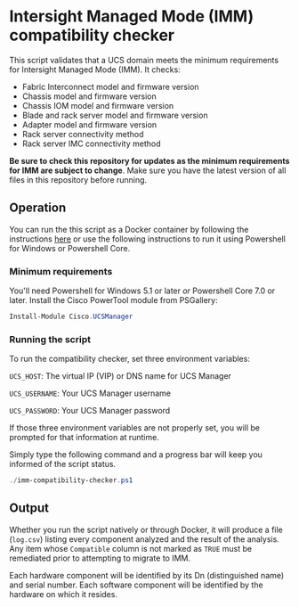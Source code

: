# Intersight Managed Mode (IMM) compatibility checker

This script validates that a UCS domain meets the minimum requirements for Intersight Managed Mode (IMM). It checks:
* Fabric Interconnect model and firmware version
* Chassis model and firmware version
* Chassis IOM model and firmware version
* Blade and rack server model and firmware version
* Adapter model and firmware version
* Rack server connectivity method
* Rack server IMC connectivity method

**Be sure to check this repository for updates as the minimum requirements for IMM are subject to change**. Make sure you have the latest version of all files in this repository before running.

## Operation

You can run the this script as a Docker container by following the instructions [here](DOCKER.md) or use the following instructions to run it using Powershell for Windows or Powershell Core.

### Minimum requirements

You'll need Powershell for Windows 5.1 or later *or* Powershell Core 7.0 or later. Install the Cisco PowerTool module from PSGallery:

```powershell
Install-Module Cisco.UCSManager
```

### Running the script

To run the compatibility checker, set three environment variables:

`UCS_HOST`: The virtual IP (VIP) or DNS name for UCS Manager

`UCS_USERNAME`: Your UCS Manager username

`UCS_PASSWORD`: Your UCS Manager password

If those three environment variables are not properly set, you will be prompted for that information at runtime.

Simply type the following command and a progress bar will keep you informed of the script status.

```powershell
./imm-compatibility-checker.ps1
```

## Output

Whether you run the script natively or through Docker, it will produce a file (`log.csv`) listing every component analyzed and the result of the analysis. Any item whose `Compatible` column is not marked as `TRUE` must be remediated prior to attempting to migrate to IMM.

Each hardware component will be identified by its Dn (distinguished name) and serial number. Each software component will be identified by the hardware on which it resides.
